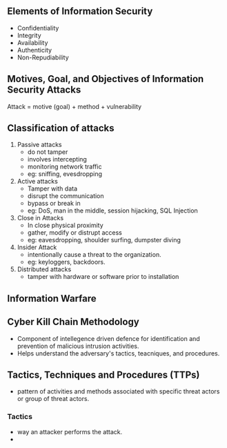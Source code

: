 ## Elements of Information Security
- Confidentiality
- Integrity
- Availability
- Authenticity
- Non-Repudiability

## Motives, Goal, and Objectives of Information Security Attacks

Attack = motive (goal) + method + vulnerability

## Classification of attacks

1. Passive attacks
    - do not tamper
    - involves intercepting
    - monitoring network traffic
    - eg: sniffing, evesdropping
2. Active attacks
    - Tamper with data
    - disrupt the communication
    - bypass or break in
    - eg: DoS, man in the middle, session hijacking, SQL Injection
3. Close in Attacks
    - In close physical proximity
    - gather, modify or distrupt access
    - eg: eavesdropping, shoulder surfing, dumpster diving
4. Insider Attack
    - intentionally cause a threat to the organization.
    - eg: keyloggers, backdoors.
5. Distributed attacks
    - tamper with hardware or software prior to installation

## Information Warfare

## Cyber Kill Chain Methodology
- Component of intellegence driven defence for identification and prevention of malicious intrusion activities.
- Helps understand the adversary's tactics, teacniques, and procedures.

## Tactics, Techniques and Procedures (TTPs)
- pattern of activities and methods associated with specific threat actors or group of threat actors.

### Tactics
- way an attacker performs the attack.
- 